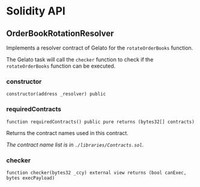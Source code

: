 # Solidity API

## OrderBookRotationResolver

Implements a resolver contract of Gelato for the `rotateOrderBooks` function.

The Gelato task will call the `checker` function to check if the `rotateOrderBooks` function can be executed.

### constructor

```solidity
constructor(address _resolver) public
```

### requiredContracts

```solidity
function requiredContracts() public pure returns (bytes32[] contracts)
```

Returns the contract names used in this contract.

_The contract name list is in `./libraries/Contracts.sol`._

### checker

```solidity
function checker(bytes32 _ccy) external view returns (bool canExec, bytes execPayload)
```

